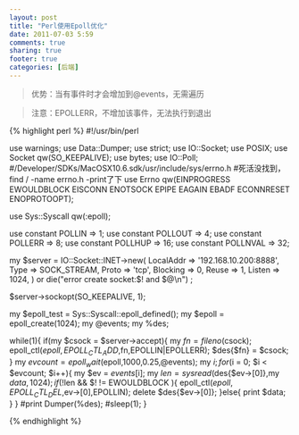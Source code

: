 ```yaml
---
layout: post
title: "Perl使用Epoll优化"
date: 2011-07-03 5:59
comments: true
sharing: true
footer: true
categories: [后端]
---
```


>优势：当有事件时才会增加到@events，无需遍历

>注意：EPOLLERR，不增加该事件，无法执行到退出

{% highlight perl %}
#!/usr/bin/perl

use warnings;
use Data::Dumper;
use strict;
use IO::Socket;
use POSIX;
use Socket qw(SO_KEEPALIVE);
use bytes;
use IO::Poll;
#/Developer/SDKs/MacOSX10.6.sdk/usr/include/sys/errno.h
#死活没找到，find / -name errno.h -print了下
use Errno  qw(EINPROGRESS EWOULDBLOCK EISCONN ENOTSOCK
              EPIPE EAGAIN EBADF ECONNRESET ENOPROTOOPT);

use Sys::Syscall qw(:epoll);

use constant POLLIN        => 1;
use constant POLLOUT       => 4;
use constant POLLERR       => 8;
use constant POLLHUP       => 16;
use constant POLLNVAL      => 32;


my $server = IO::Socket::INET->new(
    LocalAddr => '192.168.10.200:8888',
    Type      => SOCK_STREAM,
    Proto     => 'tcp',
    Blocking  => 0,
    Reuse     => 1,
    Listen    => 1024,  
) or die("error create socket:$! and $@\n") ;

$server->sockopt(SO_KEEPALIVE, 1);

my $epoll_test = Sys::Syscall::epoll_defined();
my $epoll = epoll_create(1024);
my @events;
my %des;

while(1){
    if(my $csock = $server->accept){
        my $fn = fileno($csock);
        epoll_ctl($epoll,EPOLL_CTL_ADD,$fn,EPOLLIN|EPOLLERR);
        $des{$fn} = $csock;
    }
    my $evcount = epoll_wait($epoll,1000,0.25,\@events);
    my $i;
    for($i = 0; $i < $evcount; $i++){
        my $ev = $events[$i];
        my $len = sysread($des{$ev->[0]},my $data,1024);
        if(!$len && $! != EWOULDBLOCK ){
            epoll_ctl($epoll,EPOLL_CTL_DEL,$ev->[0],EPOLLIN);
            delete $des{$ev->[0]};
        }else{
            print $data;
        }
    }
    #print Dumper(\%des);
    #sleep(1);
}

{% endhighlight %}
